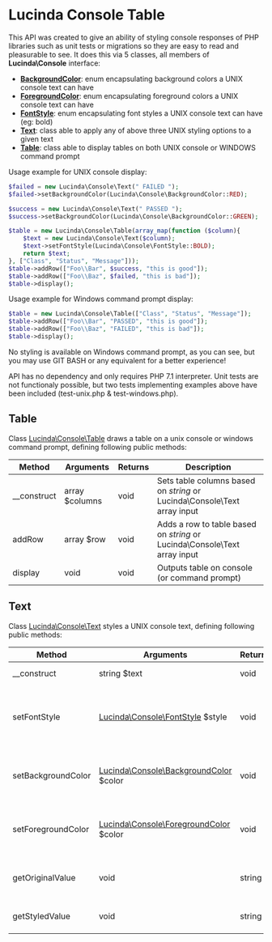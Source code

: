 # Lucinda Console Table

This API was created to give an ability of styling console responses of PHP libraries such as unit tests or migrations so they are easy to read and pleasurable to see. It does this via 5 classes, all members of **Lucinda\Console** interface:

- **[BackgroundColor](https://github.com/aherne/console_table/blob/master/src/BackgroundColor.php)**: enum encapsulating background colors a UNIX console text can have 
- **[ForegroundColor](https://github.com/aherne/console_table/blob/master/src/ForegroundColor.php)**: enum encapsulating foreground colors a UNIX console text can have  
- **[FontStyle](https://github.com/aherne/console_table/blob/master/src/FontStyle.php)**: enum encapsulating font styles a UNIX console text can have (eg: bold) 
- **[Text](#Text)**: class able to apply any of above three UNIX styling options to a given text 
- **[Table](#Table)**: class able to display tables on both UNIX console or WINDOWS command prompt

Usage example for UNIX console display:

```php
$failed = new Lucinda\Console\Text(" FAILED ");
$failed->setBackgroundColor(Lucinda\Console\BackgroundColor::RED);

$success = new Lucinda\Console\Text(" PASSED ");
$success->setBackgroundColor(Lucinda\Console\BackgroundColor::GREEN);

$table = new Lucinda\Console\Table(array_map(function ($column){
    $text = new Lucinda\Console\Text($column);
    $text->setFontStyle(Lucinda\Console\FontStyle::BOLD);
    return $text;
}, ["Class", "Status", "Message"]));
$table->addRow(["Foo\\Bar", $success, "this is good"]);
$table->addRow(["Foo\\Baz", $failed, "this is bad"]);
$table->display();
```

Usage example for Windows command prompt display:

```php
$table = new Lucinda\Console\Table(["Class", "Status", "Message"]);
$table->addRow(["Foo\\Bar", "PASSED", "this is good"]);
$table->addRow(["Foo\\Baz", "FAILED", "this is bad"]);
$table->display();
```

No styling is available on Windows command prompt, as you can see, but you may use GIT BASH or any equivalent for a better experience! 

API has no dependency and only requires PHP 7.1 interpreter. Unit tests are not functionaly possible, but two tests implementing examples above have been included (test-unix.php & test-windows.php).

## Table

Class [Lucinda\Console\Table](https://github.com/aherne/console_table/blob/master/src/Table.php) draws a table on a unix console or windows command prompt, defining following public methods:

| Method | Arguments | Returns | Description |
| --- | --- | --- | --- |
| __construct | array $columns | void | Sets table columns based on *string* or Lucinda\Console\Text array input |
| addRow | array $row | void | Adds a row to table based on *string* or Lucinda\Console\Text array input |
| display | void | void | Outputs table on console (or command prompt) |

## Text

Class [Lucinda\Console\Text](https://github.com/aherne/console_table/blob/master/src/Text.php) styles a UNIX console text, defining following public methods:


| Method | Arguments | Returns | Description |
| --- | --- | --- | --- |
| __construct | string $text | void | Sets text to style |
| setFontStyle | [Lucinda\Console\FontStyle](https://github.com/aherne/console_table/blob/master/src/FontStyle.php) $style | void | Sets text style (eg: makes it bold) from input enum member. |
| setBackgroundColor | [Lucinda\Console\BackgroundColor](https://github.com/aherne/console_table/blob/master/src/BackgroundColor.php) $color | void | Sets text background color from input enum member. |
| setForegroundColor | [Lucinda\Console\ForegroundColor](https://github.com/aherne/console_table/blob/master/src/ForegroundColor.php) $color | void | Sets text foreground color from input enum member. |
| getOriginalValue | void | string | Gets original text before styling |
| getStyledValue | void | string | Gets final text after styling |